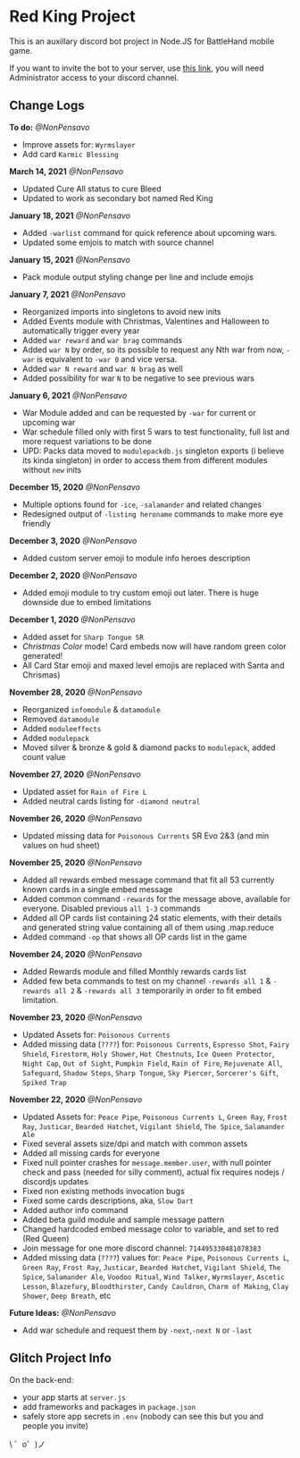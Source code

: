 Red King Project
===========================================
This is an auxillary discord bot project in Node.JS for BattleHand mobile game.

If you want to invite the bot to your server, use [this link](https://discord.com/api/oauth2/authorize?client_id=819491368174485515&permissions=67584&scope=bot), you will need Administrator access to your discord channel.

Change Logs
-------------------------------------------

__To do:__ _@NonPensavo_
- Improve assets for: `Wyrmslayer`
- Add card `Karmic Blessing` 

__March 14, 2021__ _@NonPensavo_
- Updated Cure All status to cure Bleed
- Updated to work as secondary bot named Red King

__January 18, 2021__ _@NonPensavo_
- Added `-warlist` command for quick reference about upcoming wars.
- Updated some emjois to match with source channel

__January 15, 2021__ _@NonPensavo_
- Pack module output styling change per line and include emojis

__January 7, 2021__ _@NonPensavo_
- Reorganized imports into singletons to avoid new inits
- Added Events module with Christmas, Valentines and Halloween to automatically trigger every year
- Added `war reward` and `war brag` commands
- Added `war N` by order, so its possible to request any Nth war from now, `-war` is equivalent to `-war 0` and vice versa.
- Added `war N reward` and `war N brag` as well
- Added possibility for war `N` to be negative to see previous wars

__January 6, 2021__ _@NonPensavo_
- War Module added and can be requested by `-war` for current or upcoming war
- War schedule filled only with first 5 wars to test functionality, full list and more request variations to be done
- UPD: Packs data moved to `modulepackdb.js` singleton exports (i believe its kinda singleton) in order to access them from different modules without `new` inits

__December 15, 2020__ _@NonPensavo_
- Multiple options found for `-ice`, `-salamander` and related changes
- Redesigned output of `-listing heroname` commands to make more eye friendly

__December 3, 2020__ _@NonPensavo_
- Added custom server emoji to module info heroes description

__December 2, 2020__ _@NonPensavo_
- Added emoji module to try custom emoji out later. There is huge downside due to embed limitations

__December 1, 2020__ _@NonPensavo_
- Added asset for `Sharp Tongue SR`
- *Christmas Color* mode! Card embeds now will have random green color generated!
- All Card Star emoji and maxed level emojis are replaced with Santa and Chrismas)

__November 28, 2020__ _@NonPensavo_
- Reorganized `infomodule` & `datamodule`
- Removed `datamodule`
- Added `moduleeffects`
- Added `modulepack`
- Moved silver & bronze & gold & diamond packs to `modulepack`, added count value

__November 27, 2020__ _@NonPensavo_
- Updated asset for `Rain of Fire L`
- Added neutral cards listing for `-diamond neutral`

__November 26, 2020__ _@NonPensavo_
- Updated missing data for `Poisonous Currents` SR Evo 2&3 (and min values on hud sheet)

__November 25, 2020__ _@NonPensavo_
- Added all rewards embed message command that fit all 53 currently known cards in a single embed message
- Added common command `-rewards` for the message above, available for everyone. Disabled previous `all 1-3` commands
- Added all OP cards list containing 24 static elements, with their details and generated string value containing all of them using .map.reduce
- Added command `-op` that shows all OP cards list in the game 

__November 24, 2020__ _@NonPensavo_
- Added Rewards module and filled Monthly rewards cards list
- Added few beta commands to test on my channel `-rewards all 1` & `-rewards all 2` & `-rewards all 3` temporarily in order to fit embed limitation.

__November 23, 2020__ _@NonPensavo_
- Updated Assets for: `Poisonous Currents`
- Added missing data (``????``) for: `Poisonous Currents`, `Espresso Shot`, `Fairy Shield`, `Firestorm`, `Holy Shower`, `Hot Chestnuts`, `Ice Queen Protector`, `Night Cap`, `Out of Sight`, `Pumpkin Field`, `Rain of Fire`, `Rejuvenate All`, `Safeguard`, `Shadow Steps`, `Sharp Tongue`, `Sky Piercer`, `Sorcerer's Gift`, `Spiked Trap`

__November 22, 2020__ _@NonPensavo_
- Updated Assets for: `Peace Pipe`, `Poisonous Currents L`, `Green Ray`, `Frost Ray`, `Justicar`, `Bearded Hatchet`, `Vigilant Shield`, `The Spice`, `Salamander Ale` 
- Fixed several assets size/dpi and match with common assets
- Added all missing cards for everyone
- Fixed null pointer crashes for `message.member.user`, with null pointer check and pass (needed for silly comment), actual fix requires nodejs / discordjs updates
- Fixed non existing methods invocation bugs
- Fixed some cards descriptions, aka, `Slow Dart`
- Added author info command
- Added beta guild module and sample message pattern 
- Changed hardcoded embed message color to variable, and set to red (Red Queen)
- Join message for one more discord channel: `714495330481078383`
- Added missing data (``????``) values for: `Peace Pipe`, `Poisonous Currents L`, `Green Ray`, `Frost Ray`, `Justicar`, `Bearded Hatchet`, `Vigilant Shield`, `The Spice`, `Salamander Ale`, `Voodoo Ritual`, `Wind Talker`, `Wyrmslayer`, `Ascetic Lesson`, `Blazefury`, `Bloodthirster`, `Candy Cauldron`, `Charm of Making`, `Clay Shower`, `Deep Breath`, etc

__Future Ideas:__  _@NonPensavo_
- Add war schedule and request them by `-next`,`-next N` or `-last` 

Glitch Project Info
-------------------------------------------

On the back-end:
- your app starts at `server.js`
- add frameworks and packages in `package.json`
- safely store app secrets in `.env` (nobody can see this but you and people you invite)


\ ゜o゜)ノ
